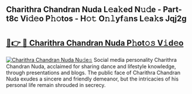 ## Charithra Chandran Nuda L𝚎a𝚔ed N𝚞𝚍e - Part-t8c Vi𝚍𝚎o P𝚑𝚘tos - H𝚘𝚝 O𝚗𝚕yf𝚊ns L𝚎a𝚔s Jqj2g

# <h2><a href="http://kf10o1q.oniu.top/?m=Charithra+Chandran+Nuda">🔗👉 🔴 Charithra Chandran Nuda P𝚑ot𝚘𝚜 V𝚒d𝚎o</a></h2>

[![Charithra Chandran Nuda Nu𝚍e𝚜](https://i.imgur.com/0qMVB7G.gif)](http://kf10o1q.oniu.top/?m=Charithra+Chandran+Nuda)
Social media personality Charithra Chandran Nuda, acclaimed for sharing dance and lifestyle knowledge, through presentations and blogs. The public face of Charithra Chandran Nuda exudes a sincere and friendly demeanor, but the intricacies of his personal life remain shrouded in secrecy.  
